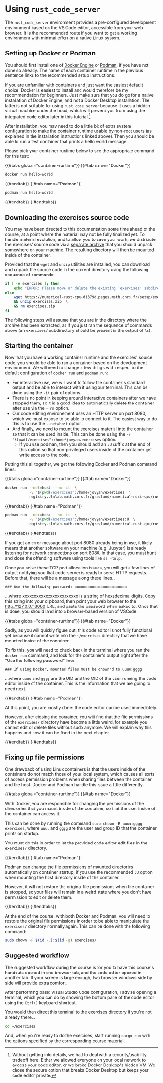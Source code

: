 # Using `rust_code_server`

The `rust_code_server` environment provides a pre-configured development
environment based on the VS Code editor, accessible from your web browser. It is
the recommended route if you want to get a working environment with minimal
effort on a native Linux system.

## Setting up Docker or Podman

You should first install one of [Docker
Engine](https://docs.docker.com/engine/install/) or
[Podman](https://podman.io/docs/installation#installing-on-linux), if you have
not done so already. The name of each container runtime in the previous sentence
links to the recommended setup instructions.

If you are unfamiliar with containers and just want the easiest default choice,
Docker is easiest to install and would therefore be my recommendation for
beginners. Just make sure that you do go for a native installation of Docker
Engine, and not a Docker Desktop installation. The latter is not suitable for
using `rust_code_server` because it uses a hidden virtual machine under the
hood, which will prevent you from using the integrated code editor later in this
tutorial.[^1]

After installation, you may need to do a little bit of extra system
configuration to make the container runtime usable by non-root users (as
explained in the installation instructions linked above). Then you should be
able to run a test container that prints a hello world message.

Please pick your container runtime below to see the appropriate command for this
test:

{{#tabs global="container-runtime"}}
{{#tab name="Docker"}}
```bash
docker run hello-world
```
{{#endtab}}
{{#tab name="Podman"}}
```bash
podman run hello-world
```
{{#endtab}}
{{#endtabs}}

[^1]: Without getting into details, we had to deal with a security/usability
      tradeoff here. Either we allowed everyone on your local network to access
      your code editor, or we broke Docker Desktop's hidden VM. We chose the
      secure option that breaks Docker Desktop but keeps your code editor
      private.


## Downloading the exercises source code

You may have been directed to this documentation some time ahead of the course,
at a point where the material may not be fully finalized yet. To handle material
evolution, and to allow you to save your work, we distribute the exercises'
source code via a [separate archive](exercises.zip) that you should unpack
somewhere on your machine. The resulting directory will then be mounted inside
of the container.

Provided that the `wget` and `unzip` utilities are installed, you can download
and unpack the source code in the current directory using the following sequence
of commands:

```bash
if [ -e exercises ]; then
    echo "ERROR: Please move or delete the existing 'exercises' subdirectory"
else
    wget https://numerical-rust-cpu-d1379d.pages.math.cnrs.fr/setup/exercises.zip  \
    && unzip exercises.zip  \
    && rm exercises.zip
fi
```

The following steps will assume that you are in the directory where the archive
has been extracted, as if you just ran the sequence of commands above (an
`exercises/` subdirectory should be present in the output of `ls`).


## Starting the container

Now that you have a working container runtime and the exercises' source code,
you should be able to run a container based on the development environment. We
will need to change a few things with respect to the default configuration of
`docker run` and `podman run`:

- For interactive use, we will want to follow the container's standard output
  and be able to interact with it using our terminal. This can be done using
  the `-it` pair of options.
- There is no point in keeping around interactive containers after we have
  stopped them, so it is a good idea to automatically delete the container after
  use via the `--rm` option.
- Our code editing environement uses an HTTP server on port 8080, which we must
  expose to be able to connect to it. The easiest way to do this is to use the
  `--net=host` option.
- And finally, we need to mount the exercises material into the container so
  that it can be used inside. This can be done using the `-v
  "$(pwd)/exercises":/home/jovyan/exercises` option.
    * If you use podman, then you should add an `:U` suffix at the end of this
      option so that non-privileged users inside of the container get write
      access to the code.

Putting this all together, we get the following Docker and Podman command lines:

{{#tabs global="container-runtime"}}
{{#tab name="Docker"}}
```bash
docker run --net=host --rm -it  \
           -v "$(pwd)/exercises":/home/jovyan/exercises  \
           registry.plmlab.math.cnrs.fr/grasland/numerical-rust-cpu/rust_code_server:latest
```
{{#endtab}}
{{#tab name="Podman"}}
```bash
podman run --net=host --rm -it  \
           -v "$(pwd)/exercises":/home/jovyan/exercises:U  \
           registry.plmlab.math.cnrs.fr/grasland/numerical-rust-cpu/rust_code_server:latest
```
{{#endtab}}
{{#endtabs}}

If you get an error message about port 8080 already being in use, it likely
means that another software on your machine (e.g. Jupyter) is already listening
for network connections on port 8080. In that case, you must hunt and close the
offending software using tools like `ss -tnlp`.

Once you solve these TCP port allocation issues, you will get a few lines of
output notifying you that code-server is ready to serve HTTP requests. Before
that, there will be a message along these lines...

```text
### Use the following password: xxxxxxxxxxxxxxxxxxxxxxxx
```

...where xxxxxxxxxxxxxxxxxxxxxxxx is a string of hexadecimal digits. Copy this
string into your clipboard, then point your web browser to
the <http://127.0.0.1:8080> URL, and paste the password when asked to. Once that is
done, you should land into a browser-based version of VSCode.

{{#tabs global="container-runtime"}}
{{#tab name="Docker"}}

Sadly, as you will quickly figure out, this code editor is not fully functional
yet because it cannot write into the `~/exercises` directory that we have
mounted inside of the container.

To fix this, you will need to check back in the terminal where you ran the
`docker run` command, and look for the container's output right after the "Use
the following password" line:

```text
### If using Docker, mounted files must be chown'd to uuuu:gggg
```

...where `uuuu` and `gggg` are the UID and the GID of the user running the code
editor inside of the container. This is the information that we are going to
need next.

{{#endtab}}
{{#tab name="Podman"}}

At this point, you are mostly done: the code editor can be used immediately.

However, after closing the container, you will find that the file permissions of
the `exercises/` directory have become a little weird, for example you cannot
edit or delete files without sudo anymore. We will explain why this happens and
how it can be fixed in the next chapter.

{{#endtab}}
{{#endtabs}}


## Fixing up file permissions

One drawback of using Linux containers is that the users inside of the
containers do not match those of your local system, which causes all sorts of
access permission problems when sharing files between the container and the
host. Docker and Podman handle this issue a little differently.


{{#tabs global="container-runtime"}}
{{#tab name="Docker"}}

With Docker, you are responsible for changing the permissions of the directories
that you mount inside of the container, so that the user inside of the container
can access it.

This can be done by running the command `sudo chown -R uuuu:gggg exercises`,
where `uuuu` and `gggg` are the user and group ID that the container prints on
startup.

You must do this in order to let the provided code editor edit files in the
`exercises/` directory.

{{#endtab}}
{{#tab name="Podman"}}

Podman can change the file permissions of mounted directories automatically on
container startup, if you use the recommended `:U` option when mounting the host
directory inside of the container.

However, it will not restore the original file permissions when the container is
stopped, so your files will remain in a weird state where you don't have
permission to edit or delete them.

{{#endtab}}
{{#endtabs}}

At the end of the course, with both Docker and Podman, you will need to
restore the original file permissions in order to be able to manipulate the
`exercises/` directory normally again. This can be done with the following
command:

```bash
sudo chown -R $(id -u):$(id -g) exercises/
```


## Suggested workflow

The suggested workflow during the course is for you to have this course's
handouts opened in one browser tab, and the code editor opened in another tab.
If your screen is large enough, two browser windows side by side will provide
extra comfort.

After performing basic Visual Studio Code configuration, I advise opening a
terminal, which you can do by showing the bottom pane of the code editor using
the `Ctrl+J` keyboard shortcut.

You would then direct this terminal to the exercises directory if you're not
already there...

```bash
cd ~/exercises
```

And, when you're ready to do the exercises, start running `cargo run` with the
options specified by the corresponding course material.
